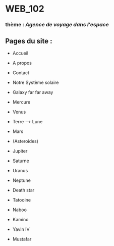 # WEB_102

### thème : *Agence de voyage dans l'espace*

## Pages du site : 
- Accueil
- A propos
- Contact
- Notre Système solaire
- Galaxy far far away


- Mercure
- Venus
- Terre --> Lune
- Mars
- (Asteroides)
- Jupiter
- Saturne
- Uranus
- Neptune  

  
- Death star
- Tatooine
- Naboo
- Kamino
- Yavin IV
- Mustafar
